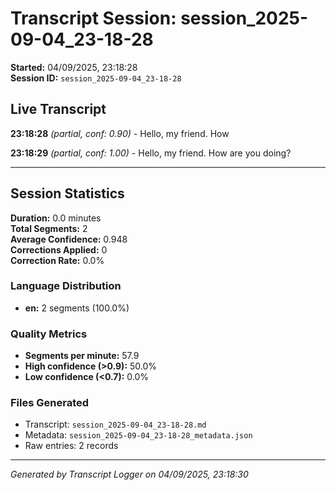 # Transcript Session: session_2025-09-04_23-18-28

**Started:** 04/09/2025, 23:18:28  
**Session ID:** `session_2025-09-04_23-18-28`

## Live Transcript

**23:18:28** *(partial, conf: 0.90)* - Hello, my friend. How

**23:18:29** *(partial, conf: 1.00)* - Hello, my friend. How are you doing?



---

## Session Statistics

**Duration:** 0.0 minutes  
**Total Segments:** 2  
**Average Confidence:** 0.948  
**Corrections Applied:** 0  
**Correction Rate:** 0.0%

### Language Distribution
- **en:** 2 segments (100.0%)

### Quality Metrics
- **Segments per minute:** 57.9
- **High confidence (>0.9):** 50.0%
- **Low confidence (<0.7):** 0.0%

### Files Generated
- Transcript: `session_2025-09-04_23-18-28.md`
- Metadata: `session_2025-09-04_23-18-28_metadata.json`
- Raw entries: 2 records

---
*Generated by Transcript Logger on 04/09/2025, 23:18:30*
